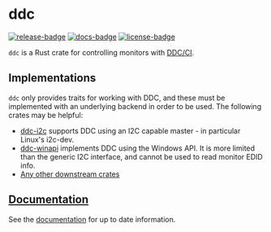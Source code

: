# ddc

[![release-badge][]][cargo] [![docs-badge][]][docs] [![license-badge][]][license]

`ddc` is a Rust crate for controlling monitors with [DDC/CI](https://en.wikipedia.org/wiki/Display_Data_Channel).

## Implementations

`ddc` only provides traits for working with DDC, and these must be implemented
with an underlying backend in order to be used. The following crates may be
helpful:

- [ddc-i2c](https://crates.io/crates/ddc-i2c) supports DDC using an I2C capable
  master - in particular Linux's i2c-dev.
- [ddc-winapi](https://crates.io/crates/ddc-winapi) implements DDC using the
  Windows API. It is more limited than the generic I2C interface, and cannot be
  used to read monitor EDID info.
- [Any other downstream crates](https://crates.io/crates/ddc/reverse_dependencies)

## [Documentation][docs]

See the [documentation][docs] for up to date information.

[release-badge]: https://img.shields.io/crates/v/ddc.svg?style=flat-square
[cargo]: https://crates.io/crates/ddc
[docs-badge]: https://img.shields.io/badge/API-docs-blue.svg?style=flat-square
[docs]: https://docs.rs/ddc/
[license-badge]: https://img.shields.io/badge/license-MIT-ff69b4.svg?style=flat-square
[license]: https://github.com/arcnmx/ddc-rs/blob/master/COPYING
